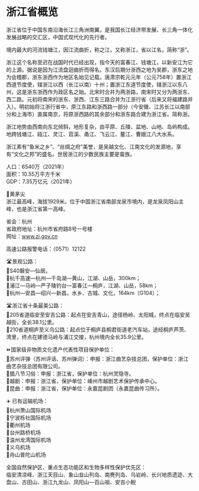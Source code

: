 # 浙江省概览  

浙江省位于中国东南沿海长江三角洲南翼，是我国长江经济带发展、长三角一体化发展战略的交汇区，中国式现代化的先行者。  

境内最大的河流钱塘江，因江流曲折，称之江，又称浙江，省以江名，简称“浙”。  

浙江这个名称至迟在战国时代已经出现，指今天的富春江、钱塘江，以新安江为它的上源。据说是因为江流盘迴曲折而得名。东汉后期分浙西之地为吴郡，浙东之地为会稽郡，浙东浙西作为地区名始见记载。唐肃宗乾元元年（公元758年）置浙江西道节度使，辖浙江以西（长江以南）十州；置浙江东道节度使，辖浙江以东八州，这是浙东浙西作为政区名之始。北宋时合并为两浙路，南宋时又分为两浙东、西二路。元初将南宋的浙东、浙西、江东三路合并为江浙行省（后来又将福建路并入）。明初始将江浙行省中，原江东路和浙西路一部分（今安徽、江苏长江以南部分和上海市）直属南京，将原浙西路的其余部分和浙东路合建为浙江省。简称浙。  

浙江地势由西南向东北倾斜，地形复杂，由平原、丘陵、盆地、山地、岛屿构成。地跨钱塘江、瓯江、灵江、苕溪、甬江、飞云江、鳌江、曹娥江八大水系。  

浙江素有“鱼米之乡”、“丝绸之府”美誉，是吴越文化、江南文化的发源地，享有“文化之邦”的盛名。世居浙江的少数民族主要是畲族。  

人口：6540万（2021年）  
面积：10.55万平方千米  
GDP：7.35万亿元（2021年）  

🌋黄茅尖  
浙江最高峰，海拔1929米。位于中国浙江省南部龙泉市境内，是龙泉凤阳山主峰，也是浙江省第一高峰。  

省会：杭州  
省政府地址：杭州市省府路8号一号楼  
网址：<a href="http://www.zj.gov.cn" target="_blank">www.zj.gov.cn</a>  

高速公路报警电话：（0571）12122  

🛣️景观公路：  
🔸S40磐安—仙居。  
🔸杭千高速—杭州—千岛湖—黄山，江湖、山岳，300km；  
🔸浦江—马岭—严子陵钓台—富春江—桐庐，江湖、山岳，58km；  
🔸杭州—安昌—绍兴—新昌，水乡、古城、文化，164km（G104）；  

🛣️浙江省十条最美公路：  
🔸205省道临安至安吉公路：起点在安吉青山，途径杨岭、太阳城，终点在临安吴越街，全长38.1公里。  
🔸210省道桐庐至义乌公路：起点位于桐庐县桐君街道老汽车站，途经桐庐芦茨、湾里，终点在建德马岭与浦江交接，杭州境内全长35.9公里。  

⏩国家级非物质文化遗产代表性项目保护单位：  
🔸苏州评弹（苏州评话、苏州弹词）：申报：浙江曲艺杂技总团，保护单位：浙江曲艺杂技总团有限公司。  
🔸腊八节习俗：申报：浙江省，保护单位：杭州灵隐寺。  
🔸越剧：申报：浙江省，保护单位：嵊州市越剧艺术保护传承中心。  
🔸昆曲：申报：浙江省，保护单位：永嘉昆剧团（永嘉昆曲传习所）。  

✈️ 已有运输机场：  
🔸杭州萧山国际机场  
🔸宁波栎社国际机场  
🔸衢州机场  
🔸台州路桥机场  
🔸温州龙湾国际机场  
🔸义乌机场  
🔸舟山普陀山机场  

全国自然保护区、重点生态功能区和生物多样性保护优先区：  
临安清凉峰、浙江天目山、象山韭山列岛、南麂列岛、乌岩岭、长兴地质遗迹、大盘山、古田山、浙江九龙山、凤阳山—百山祖、安吉小鲵  
